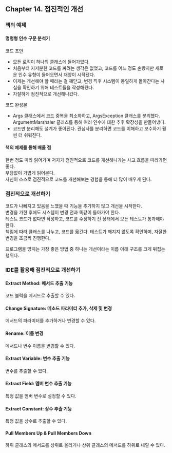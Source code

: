 ## Chapter 14. 점진적인 개선

### 책의 예제

#### 명령형 인수 구문 분석기
코드 초안
- 모든 로직이 하나의 클래스에 들어가있다.
- 처음부터 지저분한 코드를 짜려는 생각은 없었고, 코드를 어느 정도 손봤지만 새로운 인수 유형이 들어오면서 재앙이 시작됐다.
- 이제는 개선해야 할 때라는 걸 꺠닫고, 변경 직후 시스템이 동일하게 돌아간다는 사실을 확인하기 위해 테스트들을 작성해뒀다.
- 자잘하게 점진적으로 개선해나갔다.  
  
코드 완성본
- Args 클래스에서 코드 중복을 최소화하고, ArgsException 클래스를 분리했다. ArgumentMarshaler 클래스를 통해 여러 인수에 대한 추후 확장성을 만들어냈다.
- 코드만 분리해도 설계가 좋아진다. 관심사를 분리하면 코드를 이해하고 보수하기 훨씬 더 쉬워진다.

#### 책의 예제를 통해 배울 점
한번 정도 따라 읽어가며 저자가 점진적으로 코드를 개선해나가는 사고 흐름을 따라가면 좋다.  
부담없이 가볍게 읽어본다.  
자신이 스스로 점진적으로 코드를 개선해보는 경험을 통해 더 많이 배우게 된다.

### 점진적으로 개선하기

코드가 나빠지고 있음을 느꼈을 때 기능을 추가하지 않고 개선을 시작한다.  
변경을 가한 후에도 시스템이 변경 전과 똑같이 돌아가야 한다.  
테스트 코드가 없다면 작성하고, 코드를 수정하기 전 상태에서 모든 테스트가 통과해야 한다.  
책임에 따라 클래스를 나누고, 코드를 옮긴다. 테스트가 깨지지 않도록 확인하며, 자잘한 변경을 조금씩 진행한다.  
  
프로그램을 망치는 가장 좋은 방법 중 하나는 개선이라는 이름 아래 구조를 크게 뒤집는 행위다.

### IDE를 활용해 점진적으로 개선하기

#### Extract Method: 메서드 추출 기능  
코드 블럭을 메서드로 추출할 수 있다.

#### Change Signature: 메소드 파라미터 추가, 삭제 및 변경
메서드의 파라미터를 추가하거나 변경할 수 있다.

#### Rename: 이름 변경
메서드나 변수 이름을 변경할 수 있다.

#### Extract Variable: 변수 추출 기능
변수를 추출할 수 있다.

#### Extract Field: 멤버 변수 추출 기능
특정 값을 멤버 변수로 설정할 수 있다.

#### Extract Constant: 상수 추출 기능
특정 값을 상수로 추출할 수 있다.

#### Pull Members Up & Pull Members Down
하위 클래스의 메서드를 상위로 올리거나 상위 클래스의 메서드를 하위로 내릴 수 있다.
